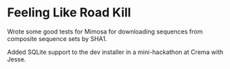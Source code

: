 # Feeling Like Road Kill

Wrote some good tests for Mimosa for downloading sequences from composite sequence sets by SHA1.

Added SQLite support to the dev installer in a mini-hackathon at Crema with Jesse.
